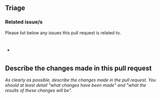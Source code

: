 ## Triage

### Related issue/s

Please list below any issues this pull request is related to.

- #

## Describe the changes made in this pull request

_As clearly as possible, describe the changes made in the pull request. You should at least detail "what changes have been made" and "what the results of these changes will be"._
